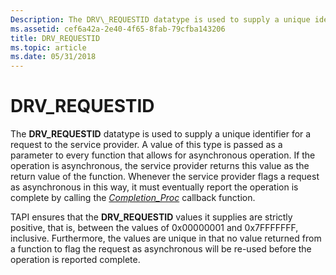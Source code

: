 ```yaml
---
Description: The DRV\_REQUESTID datatype is used to supply a unique identifier for a request to the service provider.
ms.assetid: cef6a42a-2e40-4f65-8fab-79cfba143206
title: DRV_REQUESTID
ms.topic: article
ms.date: 05/31/2018
---
```


# DRV\_REQUESTID

The **DRV\_REQUESTID** datatype is used to supply a unique identifier for a request to the service provider. A value of this type is passed as a parameter to every function that allows for asynchronous operation. If the operation is asynchronous, the service provider returns this value as the return value of the function. Whenever the service provider flags a request as asynchronous in this way, it must eventually report the operation is complete by calling the [*Completion\_Proc*](/windows/win32/api/tspi/nc-tspi-async_completion) callback function.

TAPI ensures that the **DRV\_REQUESTID** values it supplies are strictly positive, that is, between the values of 0x00000001 and 0x7FFFFFFF, inclusive. Furthermore, the values are unique in that no value returned from a function to flag the request as asynchronous will be re-used before the operation is reported complete.

 

 